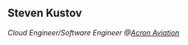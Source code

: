 ## Steven Kustov

<p><em>Cloud Engineer/Software Engineer @<a href="https://acronaviation/" target="_blank" >Acron Aviation
